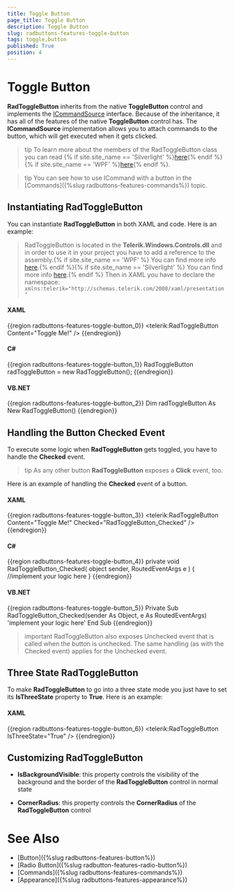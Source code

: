 ```yaml
---
title: Toggle Button
page_title: Toggle Button
description: Toggle Button
slug: radbuttons-features-toggle-button
tags: toggle,button
published: True
position: 4
---
```


# Toggle Button

__RadToggleButton__ inherits from the native __ToggleButton__ control and implements the [ICommandSource](https://msdn.microsoft.com/en-us/library/system.windows.input.icommand(v=vs.110).aspx) interface. Because of the inheritance, it has all of the features of the native __ToggleButton__ control has. The __ICommandSource__ implementation allows you to attach commands to the button, which will get executed when it gets clicked.	  

>tip To learn more about the members of the RadToggleButton class you can read {% if site.site_name == 'Silverlight' %}[here](http://www.telerik.com/help/silverlight/t_telerik_windows_controls_radtogglebutton.html){% endif %}{% if site.site_name == 'WPF' %}[here](http://www.telerik.com/help/wpf/t_telerik_windows_controls_radtogglebutton.html){% endif %}.

>tip You can see how to use ICommand with a button in the [Commands]({%slug radbuttons-features-commands%}) topic.	  

## Instantiating RadToggleButton

You can instantiate __RadToggleButton__ in both XAML and code. Here is an example:		

> RadToggleButton is located in the __Telerik.Windows.Controls.dll__ and in order to use it in your project you have to add a reference to the assembly.{% if site.site_name == 'WPF' %} You can find more info [here](http://www.telerik.com/help/wpf/installation-installing-controls-dependencies-wpf.html).{% endif %}{% if site.site_name == 'Silverlight' %} You can find more info [here](http://www.telerik.com/help/silverlight/installation-installing-controls-dependencies.html).{% endif %}
>Then in XAML you have to declare the namespace: `xmlns:telerik="http://schemas.telerik.com/2008/xaml/presentation"`

#### __XAML__
{{region radbuttons-features-toggle-button_0}}
	<telerik:RadToggleButton Content="Toggle Me!" />
{{endregion}}

#### __C#__
{{region radbuttons-features-toggle-button_1}}
	RadToggleButton radToggleButton = new RadToggleButton();
{{endregion}}

#### __VB.NET__
{{region radbuttons-features-toggle-button_2}}
	Dim radToggleButton As New RadToggleButton()
{{endregion}}

## Handling the Button Checked Event

To execute some logic when __RadToggleButton__ gets toggled, you have to handle the __Checked__ event.

>tip As any other button __RadToggleButton__ exposes a __Click__ event, too.

Here is an example of handling the __Checked__ event of a button.		

#### __XAML__
{{region radbuttons-features-toggle-button_3}}
	<telerik:RadToggleButton Content="Toggle Me!" Checked="RadToggleButton_Checked" />
{{endregion}}

#### __C#__
{{region radbuttons-features-toggle-button_4}}
	private void RadToggleButton_Checked( object sender, RoutedEventArgs e )
	{
	    //implement your logic here
	}
{{endregion}}

#### __VB.NET__
{{region radbuttons-features-toggle-button_5}}
	Private Sub RadToggleButton_Checked(sender As Object, e As RoutedEventArgs)
	 'implement your logic here'
	End Sub
{{endregion}}

>important RadToggleButton also exposes Unchecked event that is called when the button is unchecked. The same handling (as with the Checked event) applies for the Unchecked event.

## Three State RadToggleButton

To make __RadToggleButton__ to go into a three state mode you just have to set its __IsThreeState__ property to __True__. Here is an example:		

#### __XAML__
{{region radbuttons-features-toggle-button_6}}
	<telerik:RadToggleButton IsThreeState="True" />
{{endregion}}

## Customizing RadToggleButton

* __IsBackgroundVisible__: this property controls the visibility of the background and the border of the __RadToggleButton__ control in normal state

* __CornerRadius__: this property controls the __CornerRadius__ of the __RadToggleButton__ control		  

# See Also
 * [Button]({%slug radbuttons-features-button%})
 * [Radio Button]({%slug radbutton-features-radio-button%})
 * [Commands]({%slug radbuttons-features-commands%})
 * [Appearance]({%slug radbuttons-features-appearance%})
